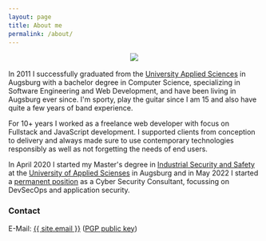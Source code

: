 ```yaml
---
layout: page
title: About me
permalink: /about/
---
```


<div style="text-align:center;">
    <a href="javascript:;" id="launcher">
        <img src="/images/me/me0.jpg" class="selfie-about">
    </a>
</div>

In 2011 I successfully graduated from the <a target="_blank" href="https://www.hs-augsburg.de/">University Applied Sciences</a> in Augsburg with a bachelor degree in Computer Science, specializing in Software Engineering and Web Development, and have been living in Augsburg ever since. I'm sporty, play the guitar since I am 15 and also have quite a few years of band experience.

For 10+ years I worked as a freelance web developer with focus on Fullstack and JavaScript development. I supported clients from conception to delivery and always made sure to use contemporary technologies responsibly as well as not forgetting the needs of end users.

In April 2020 I started my Master's degree in <a href="https://www.hs-augsburg.de/en/Electrical-Engineering/Industrial-Security-and-Safety-MSc.html" target=_blank>Industrial Security and Safety</a> at the <a target="_blank" href="https://www.hs-augsburg.de/">University of Applied Scienses</a> in Augsburg and in May 2022 I started a <a target="_blank" href="https://www.secure-io.de/">permanent position</a> as a Cyber Security Consultant, focussing on DevSecOps and application security.

<!--
I particularly value quality assurance methods like test-driven development, code reviews, the use of version control or tools for static code analysis. Furthermore, I am a convinced user of open source software and <a target="_blank" href="https://github.com/mwager/">engage myself</a> in this area as well, if my time allows it.
-->

<div style="display:none">
    <div class="fancy-images-in-grid pure-g">
        <div class="pure-u-1-3">
            <a href="/images/me/me0.jpg" class="fancybox" rel="me-images">
                <img src="/images/me/me0.jpg" />
            </a>
        </div>
        <div class="pure-u-1-3">
            <a href="/images/me/me1.jpg" class="fancybox" rel="me-images">
                <img src="/images/me/me1.jpg" />
            </a>
        </div>
        <div class="pure-u-1-3">
            <a href="/images/me/me2.jpg" class="fancybox" rel="me-images">
                <img src="/images/me/me2.jpg" />
            </a>
        </div>
    </div>
    <div class="fancy-images-in-grid pure-g">
        <div class="pure-u-1-3">
            <a href="/images/me/me3.jpg" class="fancybox" rel="me-images">
                <img src="/images/me/me3.jpg" />
            </a>
        </div>
        <div class="pure-u-1-3">
            <a href="/images/me/me4.jpg" class="fancybox" rel="me-images">
                <img src="/images/me/me4.jpg" />
            </a>
        </div>
        <div class="pure-u-1-3">
            <a href="/images/me/me5.jpg" class="fancybox" rel="me-images">
                <img src="/images/me/me5.jpg" />
            </a>
        </div>
    </div>
</div>

<script>
document.addEventListener("DOMContentLoaded", function(event) {
  $("#launcher").on("click", function() {
      console.log($(".fancybox"));
        $(".fancybox").eq(0).trigger("click");
    });
});
</script>

### Contact

<!-- Good software is usually created in small, motivated teams. I love doing what I do. Interested in working with me? Don't hesitate to send me an email. -->

E-Mail: <a href="mailto:{{ site.email }}">{{ site.email }}</a> (<a href="/assets/mwager.asc">PGP public key</a>)<br/>
